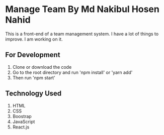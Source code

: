 # Manage Team By Md Nakibul Hosen Nahid
This is a front-end of a team management system. I have a lot of things to improve. I am working on it. 

## For Development

1. Clone or download the code
2. Go to the root directory and run 'npm install' or 'yarn add'
3. Then run 'npm start'

## Technology Used

1. HTML
2. CSS
3. Boostrap
4. JavaScript
5. React.js